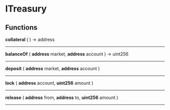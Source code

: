 # ITreasury



> 




## Functions



**collateral** (  )  → address



> 

___



**balanceOf** ( **address** market, **address** account )  → uint256



> 

___



**deposit** ( **address** market, **address** account ) 



> 

___



**lock** ( **address** account, **uint256** amount ) 



> 

___



**release** ( **address** from, **address** to, **uint256** amount ) 



> 

___




